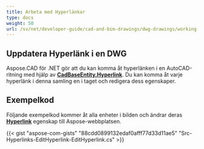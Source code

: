 ```yaml
---
title: Arbeta med Hyperlänkar
type: docs
weight: 50
url: /sv/net/developer-guide/cad-and-bim-drawings/dwg-drawings/working-with-hyperlinks/
---
```


## **Uppdatera Hyperlänk i en DWG**

Aspose.CAD för .NET gör att du kan komma åt hyperlänken i en AutoCAD-ritning med hjälp av [**CadBaseEntity.Hyperlink**](https://reference.aspose.com/cad/net/aspose.cad.fileformats.cad.cadobjects/cadbaseentity/properties/hyperlink). Du kan komma åt varje hyperlänk i denna samling en i taget och redigera dess egenskaper.

## Exempelkod

Följande exempelkod kommer åt alla enheter i bilden och ändrar deras [**Hyperlink**](https://reference.aspose.com/cad/net/aspose.cad.fileformats.cad.cadobjects/cadbaseentity/properties/hyperlink) egenskap till Aspose-webbplatsen.

{{< gist "aspose-com-gists" "88cdd0899132edaf0afff77d33d11ae5" "Src-Hyperlinks-EditHyperlink-EditHyperlink.cs" >}}
